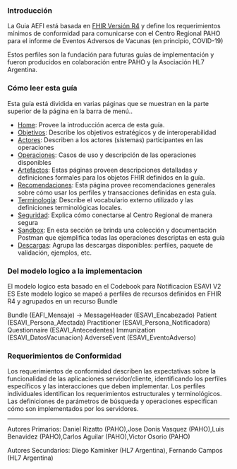 
### Introducción

La Guia AEFI está basada en [FHIR Versión R4](http://hl7.org/fhir/R4/index.html) y define los requerimientos mínimos de conformidad para comunicarse con el Centro Regional PAHO para el informe de Eventos Adversos de Vacunas (en principio, COVID-19)

Estos perfiles son la fundación para futuras guías de implementación y fueron producidos en colaboración entre PAHO y la Asociación HL7 Argentina.


### Cómo leer esta guía

Esta guía está dividida en varias páginas que se muestran en la parte superior de la página en la barra de menú..



*   [Home](index.html): Provee la introducción acerca de esta guía.
*   [Objetivos](objetivos.html): Describe los objetivos estratégicos y de interoperabilidad 
*   [Actores](actores.html): Describen a los actores (sistemas) participantes en las operaciones
*   [Operaciones](operaciones.html): Casos de uso y descripción de las operaciones disponibles
*   [Artefactos](artifacts.html): Estas páginas proveen descripciones detalladas y definiciones formales para los objetos FHIR definidos en la guía.
*   [Recomendaciones](recomendaciones.html): Esta página provee recomendaciones generales sobre cómo usar los perfiles y transacciones definidas en esta guía.
*   [Terminología](terminologia.html): Describe el vocabulario externo utilizado  y las definiciones terminológicas locales.
*   [Seguridad](seguridad.html): Explica cómo conectarse al Centro Regional de manera segura
*   [Sandbox](sandbox.html): En esta sección se brinda una colección y documentación Postman que ejemplifica todas las operaciones descriptas en esta guía
*   [Descargas](descargas.html): Agrupa las descargas disponibles: perfiles, paquete de validación, ejemplos, etc.

### Del modelo logico a la implementacion

El modelo logico esta basado en el Codebook para Notificacion ESAVI V2 ES
Este modelo logico se mapeó a perfiles de recursos definidos en FHIR R4 y agrupados en un recurso Bundle

Bundle (EAFI_Mensaje)
->
MessageHeader   (ESAVI_Encabezado)
Patient         (ESAVI_Persona_Afectada)
Practitioner    (ESAVI_Persona_Notificadora)
Questionnaire   (ESAVI_Antecedentes)
Immunization    (ESAVI_DatosVacunacion)
AdverseEvent    (ESAVI_EventoAdverso)


### Requerimientos de Conformidad

Los requerimientos de conformidad describen las expectativas sobre la funcionalidad de las aplicaciones servidor/cliente, identificando los perfiles específicos y las interacciones que deben implementar. Los perfiles individuales identifican los requerimientos estructurales y terminológicos. Las definiciones de parámetros de búsqueda y operaciones especifican cómo son implementados por los servidores.



---


Autores Primarios: Daniel Rizatto (PAHO),Jose Donis Vasquez (PAHO),Luis Benavidez (PAHO),Carlos Aguilar (PAHO),Victor Osorio (PAHO)

Autores Secundarios: Diego Kaminker (HL7 Argentina), Fernando Campos (HL7 Argentina) 
